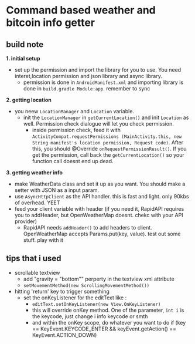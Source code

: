 # Command based weather and bitcoin info getter 

## build note 
**1. initial setup**
- set up the permission and import the library for you to use. You need interet,location permission and json library and async library.
  - permission is done in `AndroidManifest.xml` and importing library is done in `build.gradle Module:app`. remember to sync 
  
**2. getting location**
- you neew `LocationManager` and `Location` variable. 
  - init the `LocationManager` in `getCurrentLocation()` and init `Location` as well. Permission check dialogue will let you check permission.
    - inside permission check, feed it with `ActivityCompat.requestPermissions (MainActivity.this, new String manifest's location permission, Request code)`. After this, you should @Override `onRequestPermissionResult()`. If you get the permission, call back the `getCurrentLocation()` so your function call doesnt end up dead. 
    
**3. getting weather info**
- make WeatherData class and set it up as you want. You should make a setter with JSON as a input param. 
- use `AsyncHttpClient` as the API handler. this is fast and light. only 90kbs of overhead. YEET
- feed your client variable with header (if you need it, RapidAPI requires you to addHeader, but OpenWeatherMap doesnt. chekc with your API provider)
  - RapidAPI needs `addHeader()` to add headers to client. OpenWeatherMap accepts Params.put(key, value). test out some stuff. play with it

## tips that i used 
- scrollable textview 
  - add "gravity = "bottom"" perperty in the textview xml attribute
  - `setMovementMethod(new ScrollingMovementMethod())`
- hitting 'return' key to trigger something
  - set the onKeyListener for the editText like : 
    - `editText.setOnKeyListener(new View.OnKeyListener)`
    - this will override onKey method. One of the parameter, `int i` is the keycode, just change i info keycode or smth 
    - and within the onKey scope, do whatever you want to do if (key == KeyEvent.KEYCODE_ENTER && keyEvent.getAction() == KeyEvent.ACTION_DOWN)
